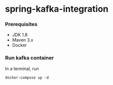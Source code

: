 # spring-kafka-integration

### Prerequisites
- JDK 1.8
- Maven 3.x
- Docker

### Run kafka container
In a terminal, run
```
docker-compose up -d
```
